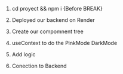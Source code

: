 1. cd proyect && npm i
{Before BREAK}
2. Deployed our backend on Render
3. Create our compomnent tree

4. useContext to do the PinkMode DarkMode

5. Add logic
6. Conection to Backend


